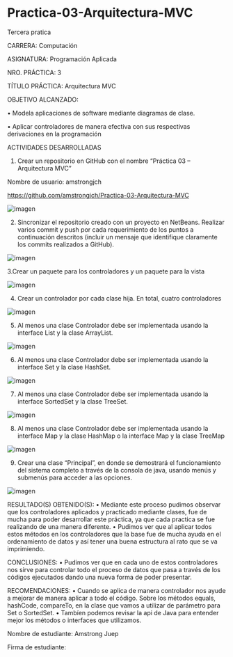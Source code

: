 # Practica-03-Arquitectura-MVC

Tercera pratica

CARRERA: Computación

ASIGNATURA: Programación Aplicada

NRO. PRÁCTICA:	3

TÍTULO PRÁCTICA: Arquitectura MVC

OBJETIVO ALCANZADO: 

•	Modela aplicaciones de software mediante diagramas de clase. 

•	Aplicar controladores de manera efectiva con sus respectivas derivaciones en la programación

ACTIVIDADES DESARROLLADAS

1. Crear un repositorio en GitHub con el nombre “Práctica 03 – Arquitectura MVC” 

Nombre de usuario: amstrongjch

https://github.com/amstrongjch/Practica-03-Arquitectura-MVC

![imagen](https://github.com/amstrongjch/Practica-03-Arquitectura-MVC/issues/1#issue-437262022)

2. Sincronizar el repositorio creado con un proyecto en NetBeans. Realizar varios commit y push por cada requerimiento de los puntos a continuación descritos (incluir un mensaje que identifique claramente los commits realizados a GitHub).

![imagen](https://github.com/amstrongjch/Practica-03-Arquitectura-MVC/issues/1#issuecomment-486724064)


3.Crear un paquete para los controladores y un paquete para la vista

![imagen](https://github.com/amstrongjch/Practica-03-Arquitectura-MVC/issues/1#issuecomment-486727165)

4. Crear un controlador por cada clase hija. En total, cuatro controladores

![imagen](https://github.com/amstrongjch/Practica-03-Arquitectura-MVC/issues/1#issuecomment-486730663)

5. Al menos una clase Controlador debe ser implementada usando la interface List y la clase ArrayList.

![imagen](https://github.com/amstrongjch/Practica-03-Arquitectura-MVC/issues/1#issuecomment-486731390)

6. Al menos una clase Controlador debe ser implementada usando la interface Set y la clase HashSet.

![imagen](https://github.com/amstrongjch/Practica-03-Arquitectura-MVC/issues/1#issuecomment-486733655)

7. Al menos una clase Controlador debe ser implementada usando la interface SortedSet y la clase TreeSet.

![imagen](https://github.com/amstrongjch/Practica-03-Arquitectura-MVC/issues/1#issuecomment-486733790)

8. Al menos una clase Controlador debe ser implementada usando la interface Map y la clase HashMap o la interface Map y la clase TreeMap

![imagen](https://github.com/amstrongjch/Practica-03-Arquitectura-MVC/issues/1#issuecomment-486735323)

9. Crear una clase “Principal”, en donde se demostrará el funcionamiento del sistema completo a través de la consola de java, usando menús y submenús para acceder a las opciones.

![imagen](https://github.com/amstrongjch/Practica-03-Arquitectura-MVC/issues/1#issuecomment-486735786)



RESULTADO(S) OBTENIDO(S):
•	Mediante este proceso pudimos observar que los controladores aplicados y practicado mediante clases, fue de mucha para poder desarrollar este práctica, ya que cada practica se fue realizando de una manera diferente.
•	Pudimos ver que al aplicar todos estos métodos en los controladores que la base fue de mucha ayuda en el ordenamiento de datos y así tener una buena estructura al rato que se va imprimiendo.


CONCLUSIONES:
•	Pudimos ver que en cada uno de estos controladores nos sirve para controlar todo el proceso de datos que pasa a través de los códigos ejecutados dando una nueva forma de poder presentar.

RECOMENDACIONES:
•	Cuando se aplica de manera controlador nos ayude a mejorar de manera aplicar a todo el código. Sobre los métodos equals, hashCode, compareTo, en la clase que vamos a utilizar de parámetro para Set o SortedSet.
•	Tambíen podemos revisar la api de Java para entender mejor los métodos o interfaces que utilizamos.

Nombre de estudiante: Amstrong Juep



Firma de estudiante: 





